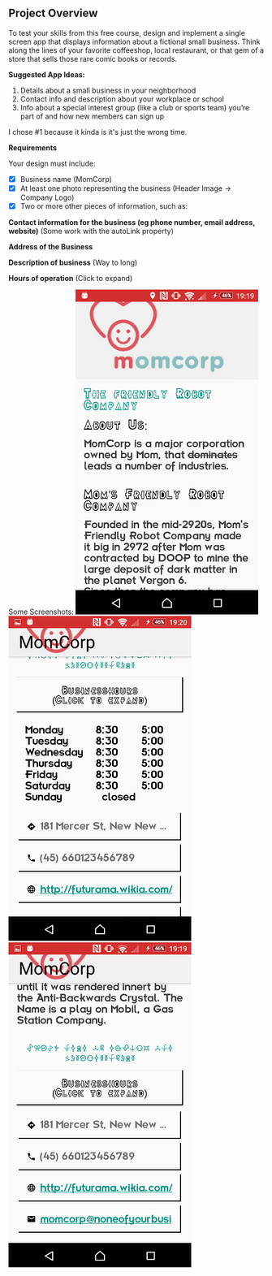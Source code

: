 ## Project Overview
To test your skills from this free course, design and implement a single screen app that displays information about a fictional small business. Think along the lines of your favorite coffeeshop, local restaurant, or that gem of a store that sells those rare comic books or records.

**Suggested App Ideas:**

1. Details about a small business in your neighborhood
1. Contact info and description about your workplace or school
1. Info about a special interest group (like a club or sports team) you’re part of and how new members can sign up

I chose #1 because it kinda is it's just the wrong time. 

**Requirements**

Your design must include:

- [x] Business name (MomCorp)
- [x] At least one photo representing the business (Header Image -> Company Logo)
- [x] Two or more other pieces of information, such as:

**Contact information for the business (eg phone number, email address, website)** (Some work with the autoLink property)

**Address of the Business** 

**Description of business** (Way to long)

**Hours of operation** (Click to expand)


Some Screenshots: 
![Header](/screens/header.png)
![Middle](/screens/middle.png)
![Bottom](/screens/bottom.png)



